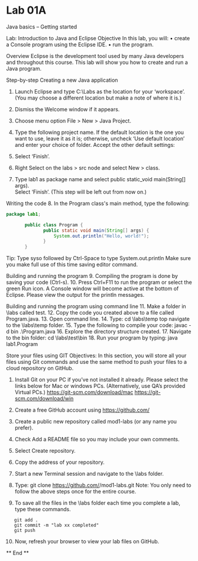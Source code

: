<h1>Lab 01A</h1>

Java basics – Getting started

Lab: Introduction to Java and Eclipse
Objective
In this lab, you will:
• create a Console program using the Eclipse IDE.
• run the program.

Overview
Eclipse is the development tool used by many Java developers and throughout this course. This lab will show you how to create and run a Java program.

Step-by-step
Creating a new Java application

1. Launch Eclipse and type C:\Labs as the location for your ‘workspace’. (You may choose a different location but make a note of where it is.)
2. Dismiss the Welcome window if it appears.
3. Choose menu option File > New > Java Project.

4. Type the following project name. If the default location is the one you want to use, leave it as it is; otherwise, uncheck ‘Use default location’ and enter your choice of folder. Accept the other default settings:

5. Select ‘Finish’.
6. Right Select on the labs > src node and select New > class.
7. Type lab1 as package name and select public static_void main(String[] args).  
   Select ‘Finish’. (This step will be left out from now on.)

Writing the code 8. In the Program class's main method, type the following:

```java
package lab1;

       public class Program {
              public static void main(String[] args) {
                  System.out.println("Hello, world!");
              }
       }
```

Tip: Type syso followed by Ctrl-Space to type System.out.println
Make sure you make full use of this time saving editor command.

Building and running the program 9. Compiling the program is done by saving your code (Ctrl-s). 10. Press Ctrl+F11 to run the program or select the green Run icon.
A Console window will become active at the bottom of Eclipse.
Please view the output for the println messages.

Building and running the program using command line 11. Make a folder in \labs called test. 12. Copy the code you created above to a file called Program.java. 13. Open command line. 14. Type: cd \labs\temp top navigate to the \labs\temp folder. 15. Type the following to compile your code: javac -d bin .\Program.java 16. Explore the directory structure created. 17. Navigate to the bin folder: cd \labs\test\bin 18. Run your program by typing: java lab1.Program

Store your files using GIT
Objectives:
In this section, you will store all your files using Git commands and use the same method to push your files to a cloud repository on GitHub.

1. Install Git on your PC if you’ve not installed it already.
   Please select the links below for Mac or windows PCs.
   (Alternatively, use QA’s provided Virtual PCs.)
   https://git-scm.com/download/mac
   https://git-scm.com/download/win

2. Create a free GitHub account using https://github.com/

3. Create a public new repository called mod1-labs (or any name you prefer).
4. Check Add a README file so you may include your own comments.
5. Select Create repository.
6. Copy the address of your repository.

7. Start a new Terminal session and navigate to the \labs folder.
8. Type: git clone https://github.com/<your login name>/mod1-labs.git
   Note: You only need to follow the above steps once for the entire course.

9. To save all the files in the \labs folder each time you complete a lab, type these commands.

```
   git add .
   git commit -m "lab xx completed"
   git push
```

10. Now, refresh your browser to view your lab files on GitHub.

** End **
